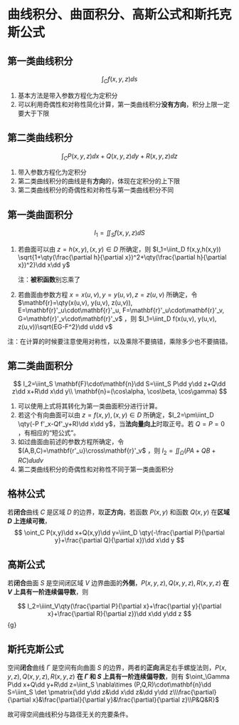 # 曲线积分、曲面积分、高斯公式和斯托克斯公式

## 第一类曲线积分

$$
\int_C f(x,y,z)\dd s
$$

1. 基本方法是带入参数方程化为定积分
2. 可以利用奇偶性和对称性简化计算，第一类曲线积分**没有方向**，积分上限一定要大于下限

## 第二类曲线积分

$$
\int_C P(x,y,z)\dd x+Q(x,y,z)\dd y+R(x,y,z)\dd z
$$

1. 带入参数方程化为定积分
2. 第二类曲线积分的曲线是有**方向**的，体现在定积分的上下限
3. 第二类曲线积分的奇偶性和对称性与第一类曲线积分不同

## 第一类曲面积分

$$
I_1=\iint_S f(x,y,z) \dd S
$$

1. 若曲面可以由 $z=h(x, y),(x,y)\in D$ 所确定，则 $I_1=\iint_D f(x,y,h(x,y)) \sqrt{1+\qty(\frac{\partial h}{\partial x})^2+\qty(\frac{\partial h}{\partial x})^2}\dd x\dd y$​​ 

   注：**被积函数**别忘乘了

2. 若曲面由参数方程 $x=x(u,v), y=y(u,v), z=z(u,v)$ 所确定，令 $\mathbf{r}=\qty(x(u,v), y(u,v), z(u,v)), E=\mathbf{r}'_u\cdot\mathbf{r}'_u, F=\mathbf{r}'_u\cdot\mathbf{r}'_v, G=\mathbf{r}'_v\cdot\mathbf{r}'_v$ ，则 $I_1=\iint_D f(x(u,v), y(u,v), z(u,v))\sqrt{EG-F^2}\dd u\dd v$

注：在计算的时候要注意使用对称性，以及乘除不要搞错，乘除多少也不要搞错。

## 第二类曲面积分

$$
I_2=\iint_S \mathbf{F}\cdot\mathbf{n}\dd S=\iint_S P\dd y\dd z+Q\dd z\dd x+R\dd x\dd y\\
\mathbf{n}=(\cos\alpha, \cos\beta, \cos\gamma)
$$

1. 可以使用上式将其转化为第一类曲面积分进行计算。
2. 若这个有向曲面可以由 $z=f(x,y), (x,y)\in D$ 所确定，$I_2=\pm\iint_D \qty(-P f'_x-Qf'_y+R)\dd x\dd y$​ ，当**法向量向上**时取正号。若 $Q=P=0$ ，有相应的“短公式”。
3. 如过曲面由前述的参数方程所确定，令 $(A,B,C)=\mathbf{r'_u}\cross\mathbf{r}'_v$ ，则 $I_2=\iint_\Omega (PA+QB+RC)\dd u\dd v$​
4. 第二类曲线积分的奇偶性和对称性不同于第一类曲面积分

## 格林公式

若**闭合**曲线 $C$ 是区域 $D$ 的边界，取**正方向**，若函数 $P(x,y)$ 和函数 $Q(x,y)$ 在**区域 $D$ 上连续可微**， 
$$
\oint_C P(x,y)\dd x+Q(x,y)\dd y=\iint_D \qty(-\frac{\partial P}{\partial y}+\frac{\partial Q}{\partial x})\dd x\dd y
$$

## 高斯公式

若**闭合**曲面 $S$ 是空间闭区域 $V$ 边界曲面的**外侧**，$P(x,y,z),Q(x,y,z),R(x,y,z)$ **在 $V$ 上具有一阶连续偏导数**，则 

$$
I_2=\iiint_V\qty(\frac{\partial P}{\partial x}+\frac{\partial y}{\partial x}+\frac{\partial R}{\partial z})\dd x\dd y\dd z
$$ {g}

## 斯托克斯公式

空间**闭合**曲线 $\Gamma$ 是空间有向曲面 $S$ 的边界，两者的**正向**满足右手螺旋法则，$P(x,y,z),Q(x,y,z),R(x,y,z)$ **在 $\Gamma$ 和 $S$ 上具有一阶连续偏导数**，则有 $\oint_\Gamma P\dd x+Q\dd y+R\dd z=\iint_S \nabla\times (P,Q,R)\cdot\mathbf{n}\dd S=\iint_S \det \pmatrix{\dd y\dd z&\dd x\dd z&\dd y\dd z\\\frac{\partial}{\partial x}&\frac{\partial}{\partial y}&\frac{\partial}{\partial z}\\P&Q&R}$​ 

故可得空间曲线积分与路径无关的充要条件。